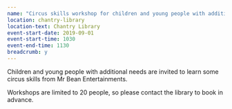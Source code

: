 ```yaml
---
name: "Circus skills workshop for children and young people with additional needs with Mr Bean"
location: chantry-library
location-text: Chantry Library
event-start-date: 2019-09-01
event-start-time: 1030
event-end-time: 1130
breadcrumb: y
---
```


Children and young people with additional needs are invited to learn some circus skills from Mr Bean Entertainments.

Workshops are limited to 20 people, so please contact the library to book in advance.
